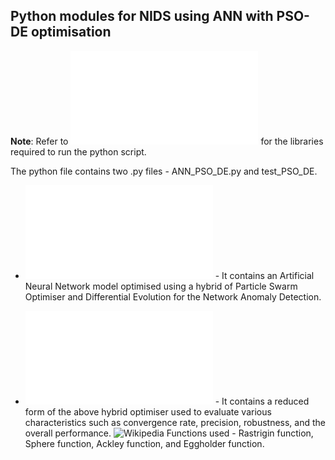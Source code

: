 ## Python modules for NIDS using ANN with PSO-DE optimisation

**Note**: Refer to ![Requirements](requirements.md) for the libraries required to run the python script.

The python file contains two .py files - ANN_PSO_DE.py and test_PSO_DE.

* ![ANN_PSO_DE.py](ANN_PSO_DE.py) - It contains an Artificial Neural Network model optimised using a hybrid of Particle Swarm      Optimiser and Differential Evolution for the Network Anomaly Detection.


* ![test_PSO_DE.py](test_PSO_DE.py) - It contains a reduced form of the above hybrid optimiser used to evaluate various characteristics such as convergence rate, precision, robustness, and the overall performance. ![Wikipedia](https://www.en.wikipedia.org/wiki/Test_functions_for_optimization)
    Functions used - Rastrigin function, Sphere function, Ackley function, and Eggholder function.
